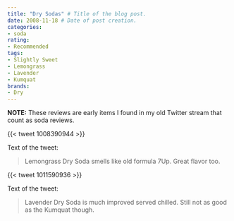 ```yaml
---
title: "Dry Sodas" # Title of the blog post.
date: 2008-11-18 # Date of post creation.
categories:
- soda
rating:
- Recommended
tags:
- Slightly Sweet
- Lemongrass
- Lavender
- Kumquat
brands:
- Dry
---
```


**NOTE:** These reviews are early items I found in my old Twitter stream that count as soda reviews.

{{< tweet 1008390944 >}}

Text of the tweet:
> Lemongrass Dry Soda smells like old formula 7Up. Great flavor too.

{{< tweet 1011590936 >}}

Text of the tweet:
> Lavender Dry Soda is much improved served chilled. Still not as good as the Kumquat though.